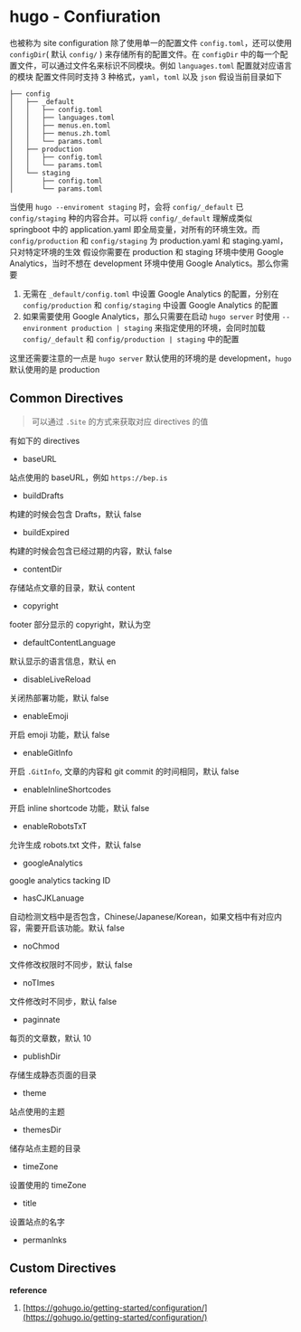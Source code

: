 # hugo - Confiuration


也被称为 site configuration
除了使用单一的配置文件 `config.toml`，还可以使用 `configDir`( 默认 `config/` ) 来存储所有的配置文件。在 `configDir` 中的每一个配置文件，可以通过文件名来标识不同模块。例如 `languages.toml` 配置就对应语言的模块
配置文件同时支持 3 种格式，`yaml`，`toml` 以及 `json`
假设当前目录如下

```
├── config
│   ├── _default
│   │   ├── config.toml
│   │   ├── languages.toml
│   │   ├── menus.en.toml
│   │   ├── menus.zh.toml
│   │   └── params.toml
│   ├── production
│   │   ├── config.toml
│   │   └── params.toml
│   └── staging
│       ├── config.toml
│       └── params.toml
```
当使用 `hugo --enviroment staging` 时，会将 `config/_default` 已 `config/staging` 种的内容合并。可以将 `config/_default` 理解成类似 springboot 中的 application.yaml 即全局变量，对所有的环境生效。而 `config/production` 和 `config/staging` 为 production.yaml 和 staging.yaml，只对特定环境的生效
假设你需要在 production 和 staging 环境中使用 Google Analytics，当时不想在 development 环境中使用 Google Analytics。那么你需要

1. 无需在 `_default/config.toml` 中设置 Google Analytics 的配置，分别在 `config/production` 和 `config/staging` 中设置 Google Analytics 的配置
2. 如果需要使用 Google Analytics，那么只需要在启动 `hugo server` 时使用 `--environment production | staging` 来指定使用的环境，会同时加载 `config/_default` 和 `config/production | staging` 中的配置

这里还需要注意的一点是 `hugo server` 默认使用的环境的是 development，`hugo` 默认使用的是 production
## Common Directives

> 可以通过 `.Site` 的方式来获取对应 directives 的值

有如下的 directives

- baseURL

站点使用的 baseURL，例如 `https://bep.is`

- buildDrafts

构建的时候会包含 Drafts，默认 false

- buildExpired

构建的时候会包含已经过期的内容，默认 false

- contentDir

存储站点文章的目录，默认 content

- copyright

footer 部分显示的 copyright，默认为空

- defaultContentLanguage

默认显示的语言信息，默认 en

- disableLiveReload

关闭热部署功能，默认 false

- enableEmoji

开启 emoji 功能，默认 false

- enableGitInfo

开启 `.GitInfo`, 文章的内容和 git commit 的时间相同，默认 false

- enableInlineShortcodes

开启 inline shortcode 功能，默认 false

- enableRobotsTxT

允许生成 robots.txt 文件，默认 false

- googleAnalytics

google analytics tacking ID

- hasCJKLanuage

自动检测文档中是否包含，Chinese/Japanese/Korean，如果文档中有对应内容，需要开启该功能。默认 false

- noChmod

文件修改权限时不同步，默认 false

- noTImes

文件修改时不同步，默认 false

- paginnate

每页的文章数，默认 10

- publishDir

存储生成静态页面的目录

- theme

站点使用的主题

- themesDir

储存站点主题的目录

- timeZone

设置使用的 timeZone

- title

设置站点的名字

- permanlnks
## Custom Directives



**reference**

1. [https://gohugo.io/getting-started/configuration/](https://gohugo.io/getting-started/configuration/)

